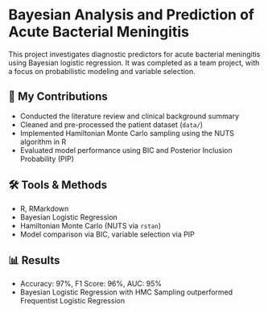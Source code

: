 # Bayesian Analysis and Prediction of Acute Bacterial Meningitis

This project investigates diagnostic predictors for acute bacterial meningitis using Bayesian logistic regression. It was completed as a team project, with a focus on probabilistic modeling and variable selection.

## 🧠 My Contributions
- Conducted the literature review and clinical background summary
- Cleaned and pre-processed the patient dataset (`data/`)
- Implemented Hamiltonian Monte Carlo sampling using the NUTS algorithm in R
- Evaluated model performance using BIC and Posterior Inclusion Probability (PIP)

## 🛠️ Tools & Methods
- R, RMarkdown
- Bayesian Logistic Regression
- Hamiltonian Monte Carlo (NUTS via `rstan`)
- Model comparison via BIC, variable selection via PIP

## 📊 Results
- Accuracy: 97%, F1 Score: 96%, AUC: 95%
- Bayesian Logistic Regression with HMC Sampling outperformed Frequentist Logistic Regression
